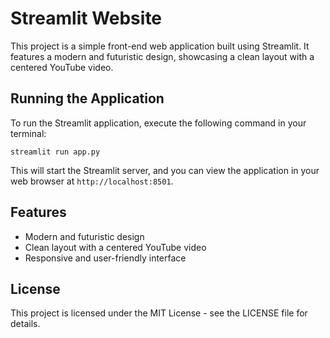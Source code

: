 # Streamlit Website

This project is a simple front-end web application built using Streamlit. It features a modern and futuristic design, showcasing a clean layout with a centered YouTube video.


## Running the Application

To run the Streamlit application, execute the following command in your terminal:

```
streamlit run app.py
```

This will start the Streamlit server, and you can view the application in your web browser at `http://localhost:8501`.

## Features

- Modern and futuristic design
- Clean layout with a centered YouTube video
- Responsive and user-friendly interface

## License

This project is licensed under the MIT License - see the LICENSE file for details.
